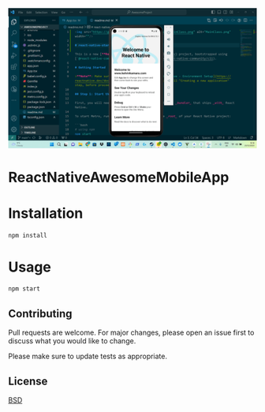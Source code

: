 <img src="https://github.com/kkamara/useful/blob/main/react-native-starter-mobile-app.png?raw=true" alt="react-native-starter-mobile-app.png" width=""/>

# ReactNativeAwesomeMobileApp

# Installation

```bash
npm install
```

# Usage

```bash
npm start
```

## Contributing
Pull requests are welcome. For major changes, please open an issue first to discuss what you would like to change.

Please make sure to update tests as appropriate.

## License
[BSD](https://opensource.org/licenses/BSD-3-Clause)
